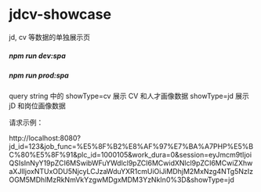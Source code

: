 # jdcv-showcase

jd, cv 等数据的单独展示页

##### npm run dev:spa
##### npm run prod:spa

query string 中的 showType=cv 展示 CV 和人才画像数据
 showType=jd 展示 jD 和岗位画像数据
 
 
 
请求示例：



http://localhost:8080?jd_id=123&job_func=%E5%8F%B2%E8%AF%97%E7%BA%A7PHP%E5%BC%80%E5%8F%91&plc_id=1000105&work_dura=0&session=eyJmcm9tIjoiQSIsInNyY19pZCI6MSwibWFuYWdlcl9pZCI6MCwidXNlcl9pZCI6MCwiZXhwaXJlIjoxNTUxODU5NjcyLCJzaWduYXR1cmUiOiJiMDhjM2MxNzg4NTg5NzIzOGM5MDhlMzRkNmVkYzgwMDgxMDM3YzNkIn0%3D&showType=jd